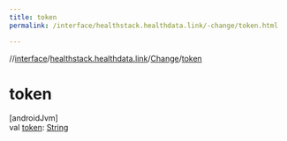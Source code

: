 ```yaml
---
title: token
permalink: /interface/healthstack.healthdata.link/-change/token.html

---
```

//[interface](../../../index.html)/[healthstack.healthdata.link](../index.html)/[Change](index.html)/[token](token.html)



# token



[androidJvm]\
val [token](token.html): [String](https://kotlinlang.org/api/latest/jvm/stdlib/kotlin/-string/index.html)




